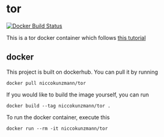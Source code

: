 # tor

[![Docker Build Status](https://img.shields.io/docker/build/niccokunzmann/tor.svg)][builds]

This is a tor docker container which follows [this tutorial][tutorial]

## docker

This project is built on dockerhub.
You can pull it by running

    docker pull niccokunzmann/tor

If you would like to build the image yourself, you can run

    docker build --tag niccokunzmann/tor .

To run the docker container, execute this

    docker run --rm -it niccokunzmann/tor

[tutorial]: https://www.torproject.org/docs/debian.html.en#ubuntu
[builds]: https://hub.docker.com/r/niccokunzmann/tor/builds/

